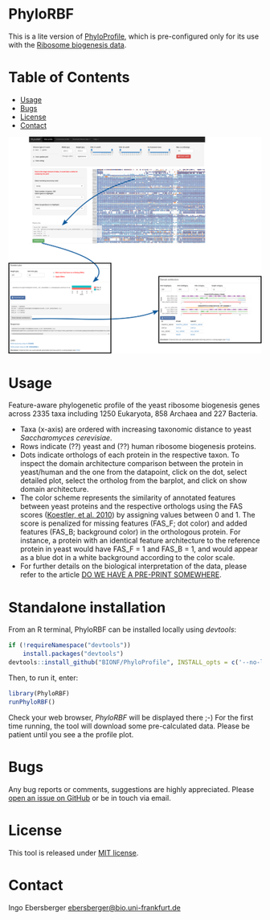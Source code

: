 # PhyloRBF

This is a lite version of [PhyloProfile](https://github.com/BIONF/PhyloProfile), which is pre-configured only for its use with the [Ribosome biogenesis data](https://applbio.biologie.uni-frankfurt.de/download/RibosomeBiogenesis/PhyloRBF/).

# Table of Contents
* [Usage](#usage)
* [Bugs](#bugs)
* [License](#license)
* [Contact](#contact)

<!-- ![](https://github.com/BIONF/PhyloProfileCorona/blob/gh-pages/www/phyloprofile_interface.png) -->
![](phyloprofile_interface.png)

# Usage
Feature-aware phylogenetic profile of the yeast ribosome biogenesis genes across 2335 taxa including 1250 Eukaryota, 858 Archaea and 227 Bacteria.
* Taxa (x-axis) are ordered with increasing taxonomic distance to yeast *Saccharomyces cerevisiae*.
* Rows indicate (??) yeast and (??) human ribosome biogenesis proteins.
* Dots indicate orthologs of each protein in the respective taxon. To inspect the domain architecture comparison between the protein in yeast/human and the one from the datapoint, click on the dot, select detailed plot, select the ortholog from the barplot, and click on show domain architecture.
* The color scheme represents the similarity of annotated features between yeast proteins and the respective orthologs using the FAS scores ([Koestler, et al. 2010](https://bmcbioinformatics.biomedcentral.com/articles/10.1186/1471-2105-11-417)) by assigning values between 0 and 1. The score is penalized for missing features (FAS_F; dot color) and added features (FAS_B; background color) in the orthologous protein. For instance, a protein with an identical feature architecture to the reference protein in yeast would have FAS_F = 1 and FAS_B = 1, and would appear as a blue dot in a white background according to the color scale.
* For further details on the biological interpretation of the data, please refer to the article [DO WE HAVE A PRE-PRINT SOMEWHERE](https://www.biorxiv.org/content/10.1101/2021.01.29.428808v2).

# Standalone installation

From an R terminal, PhyloRBF can be installed locally using *devtools*:

```r
if (!requireNamespace("devtools"))
    install.packages("devtools")
devtools::install_github("BIONF/PhyloProfile", INSTALL_opts = c('--no-lock'), build_vignettes = TRUE)
```

Then, to run it, enter:

```r
library(PhyloRBF)
runPhyloRBF()
```

Check your web browser, *PhyloRBF* will be displayed there ;-) For the first time running, the tool will download some pre-calculated data. Please be patient until you see a the profile plot.

# Bugs
Any bug reports or comments, suggestions are highly appreciated. Please [open an issue on GitHub](https://github.com/BIONF/PhyloRBF/issues/new) or be in touch via email.

# License
This tool is released under [MIT license](https://github.com/BIONF/PhyloRBF/blob/master/LICENSE).

# Contact
Ingo Ebersberger
ebersberger@bio.uni-frankfurt.de
